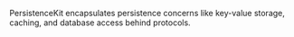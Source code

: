 PersistenceKit encapsulates persistence concerns like key-value storage, caching, and database access behind protocols.